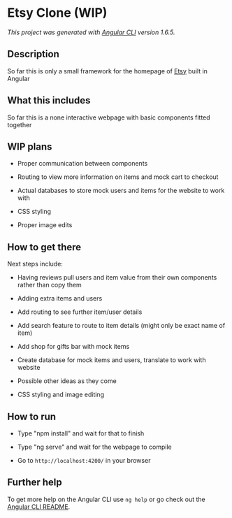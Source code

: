 # Etsy Clone (WIP)
_This project was generated with [Angular CLI](https://github.com/angular/angular-cli) version 1.6.5._

## Description
So far this is only a small framework for the homepage of [Etsy](https://www.etsy.com/) built in Angular

## What this includes
So far this is a none interactive webpage with basic components fitted together

## WIP plans

* Proper communication between components

* Routing to view more information on items and mock cart to checkout

* Actual databases to store mock users and items for the website to work with

* CSS styling

* Proper image edits

## How to get there
Next steps include:
  * Having reviews pull users and item value from their own components rather than copy them

  * Adding extra items and users

  * Add routing to see further item/user details

  * Add search feature to route to item details (might only be exact name of item)

  * Add shop for gifts bar with mock items

  * Create database for mock items and users, translate to work with website

  * Possible other ideas as they come

  * CSS styling and image editing

## How to run

* Type "npm install" and wait for that to finish

* Type "ng serve" and wait for the webpage to compile

* Go to `http://localhost:4200/` in your browser


## Further help

To get more help on the Angular CLI use `ng help` or go check out the [Angular CLI README](https://github.com/angular/angular-cli/blob/master/README.md).
